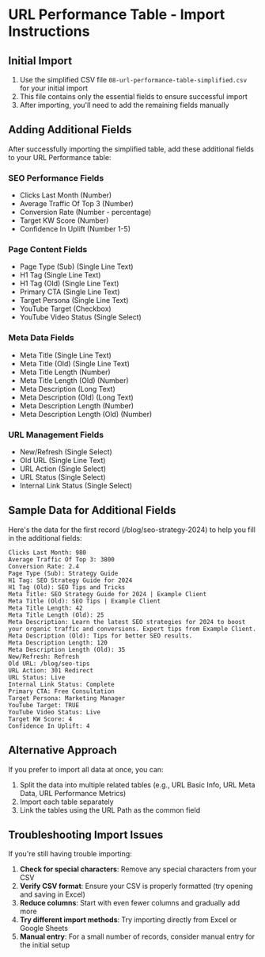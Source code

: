 # URL Performance Table - Import Instructions

## Initial Import

1. Use the simplified CSV file `08-url-performance-table-simplified.csv` for your initial import
2. This file contains only the essential fields to ensure successful import
3. After importing, you'll need to add the remaining fields manually

## Adding Additional Fields

After successfully importing the simplified table, add these additional fields to your URL Performance table:

### SEO Performance Fields
- Clicks Last Month (Number)
- Average Traffic Of Top 3 (Number)
- Conversion Rate (Number - percentage)
- Target KW Score (Number)
- Confidence In Uplift (Number 1-5)

### Page Content Fields
- Page Type (Sub) (Single Line Text)
- H1 Tag (Single Line Text)
- H1 Tag (Old) (Single Line Text)
- Primary CTA (Single Line Text)
- Target Persona (Single Line Text)
- YouTube Target (Checkbox)
- YouTube Video Status (Single Select)

### Meta Data Fields
- Meta Title (Single Line Text)
- Meta Title (Old) (Single Line Text)
- Meta Title Length (Number)
- Meta Title Length (Old) (Number)
- Meta Description (Long Text)
- Meta Description (Old) (Long Text)
- Meta Description Length (Number)
- Meta Description Length (Old) (Number)

### URL Management Fields
- New/Refresh (Single Select)
- Old URL (Single Line Text)
- URL Action (Single Select)
- URL Status (Single Select)
- Internal Link Status (Single Select)

## Sample Data for Additional Fields

Here's the data for the first record (/blog/seo-strategy-2024) to help you fill in the additional fields:

```
Clicks Last Month: 980
Average Traffic Of Top 3: 3800
Conversion Rate: 2.4
Page Type (Sub): Strategy Guide
H1 Tag: SEO Strategy Guide for 2024
H1 Tag (Old): SEO Tips and Tricks
Meta Title: SEO Strategy Guide for 2024 | Example Client
Meta Title (Old): SEO Tips | Example Client
Meta Title Length: 42
Meta Title Length (Old): 25
Meta Description: Learn the latest SEO strategies for 2024 to boost your organic traffic and conversions. Expert tips from Example Client.
Meta Description (Old): Tips for better SEO results.
Meta Description Length: 120
Meta Description Length (Old): 35
New/Refresh: Refresh
Old URL: /blog/seo-tips
URL Action: 301 Redirect
URL Status: Live
Internal Link Status: Complete
Primary CTA: Free Consultation
Target Persona: Marketing Manager
YouTube Target: TRUE
YouTube Video Status: Live
Target KW Score: 4
Confidence In Uplift: 4
```

## Alternative Approach

If you prefer to import all data at once, you can:

1. Split the data into multiple related tables (e.g., URL Basic Info, URL Meta Data, URL Performance Metrics)
2. Import each table separately
3. Link the tables using the URL Path as the common field

## Troubleshooting Import Issues

If you're still having trouble importing:

1. **Check for special characters**: Remove any special characters from your CSV
2. **Verify CSV format**: Ensure your CSV is properly formatted (try opening and saving in Excel)
3. **Reduce columns**: Start with even fewer columns and gradually add more
4. **Try different import methods**: Try importing directly from Excel or Google Sheets
5. **Manual entry**: For a small number of records, consider manual entry for the initial setup
